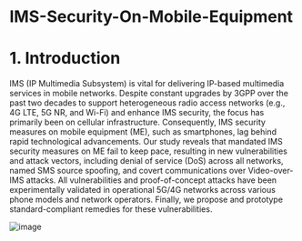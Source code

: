 # IMS-Security-On-Mobile-Equipment

# 1. Introduction

IMS (IP Multimedia Subsystem) is vital for delivering IP-based multimedia services in mobile networks. Despite constant upgrades by 3GPP over the past two decades to support heterogeneous radio access networks (e.g., 4G LTE, 5G NR, and Wi-Fi) and enhance IMS security, the focus has primarily been on cellular infrastructure. Consequently, IMS security measures on mobile equipment (ME), such as smartphones, lag behind rapid technological advancements. Our study reveals that mandated IMS security measures on ME fail to keep pace, resulting in new vulnerabilities and attack vectors, including denial of service (DoS) across all networks, named SMS source spoofing, and covert communications over Video-over-IMS attacks. All vulnerabilities and proof-of-concept attacks have been experimentally validated in operational 5G/4G networks across various phone models and network operators. Finally, we propose and prototype standard-compliant remedies for these vulnerabilities.

![image](https://github.com/user-attachments/assets/84c480ba-841b-4721-a1a8-a3c8a311e4d8)

